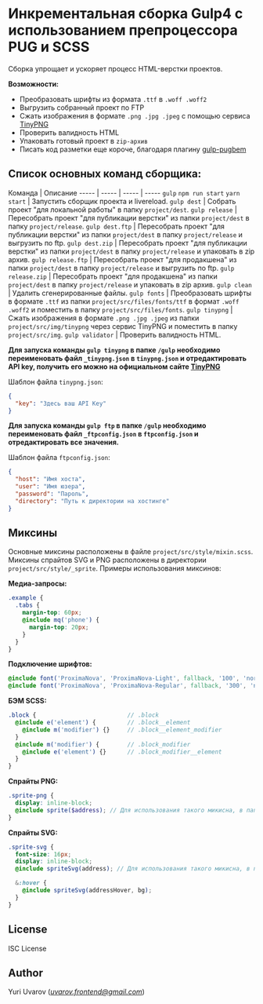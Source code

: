 # Инкрементальная сборка Gulp4 с использованием препроцессора PUG и SCSS

Сборка упрощает и ускоряет процесс HTML-верстки проектов.

**Возможности:**  
+ Преобразовать шрифты из формата `.ttf` в `.woff .woff2`
+ Выгрузить собранный проект по FTP
+ Сжать изображения в формате `.png .jpg .jpeg` c помощью сервиса [TinyPNG](https://tinypng.com/)
+ Проверить валидность HTML
+ Упаковать готовый проект в `zip-архив`
+ Писать код разметки еще короче, благодаря плагину [gulp-pugbem](https://github.com/legostaev-vadim/gulp-pugbem)

## Список основных команд сборщика:

Команда | Описание
----- | ----- | ----- | -----
`gulp` `npm run start` `yarn start` | Запустить сборщик проекта и livereload.
`gulp dest` | Собрать проект "для локальной работы" в папку `project/dest`.
`gulp release` | Пересобрать проект "для публикации верстки" из папки `project/dest` в папку `project/release`.
`gulp dest.ftp` | Пересобрать проект "для публикации верстки" из папки `project/dest` в папку `project/release` и выгрузить по ftp.
`gulp dest.zip` | Пересобрать проект "для публикации верстки" из папки `project/dest` в папку `project/release` и упаковать в zip архив.
`gulp release.ftp` | Пересобрать проект "для продакшена" из папки `project/dest` в папку `project/release` и выгрузить по ftp.
`gulp release.zip` | Пересобрать проект "для продакшена" из папки `project/dest` в папку `project/release` и упаковать в zip архив.
`gulp clean` | Удалить сгенерированные файлы.
`gulp fonts` | Преобразовать шрифты в формате `.ttf` из папки `project/src/files/fonts/ttf` в формат `.woff .woff2` и поместить в папку `project/src/files/fonts`.
`gulp tinypng` | Сжать изображения в формате `.png .jpg .jpeg` из папки `project/src/img/tinypng` через сервис TinyPNG и поместить в папку `project/src/img`.
`gulp validator` | Проверить валидность HTML.

**Для запуска команды `gulp tinypng` в папке `/gulp` необходимо переименовать файл `_tinypng.json` в `tinypng.json` и отредактировать API key, получить его можно на официальном сайте [TinyPNG](https://tinypng.com/developers)**

Шаблон файла `tinypng.json`:
```json
{
  "key": "Здесь ваш API Key"
}
```
**Для запуска команды `gulp ftp` в папке `/gulp` необходимо переименовать файл `_ftpconfig.json` в `ftpconfig.json` и отредактировать все значения.**

Шаблон файла `ftpconfig.json`:
```json
{
  "host": "Имя хоста",
  "user": "Имя юзера",
  "password": "Пароль",
  "directory": "Путь к директории на хостинге"
}
```

## Миксины

Основные миксины расположены в файле `project/src/style/mixin.scss`.
Миксины спрайтов SVG и PNG расположены в директории `project/src/style/_sprite`.
Примеры использования миксинов:

**Медиа-запросы:**

```scss
.example {
  .tabs {
    margin-top: 60px;
    @include mq('phone') {
      margin-top: 20px;
    }
  }
}
```

**Подключение шрифтов:**

```scss
@include font('ProximaNova', 'ProximaNova-Light', fallback, '100', 'normal');
@include font('ProximaNova', 'ProximaNova-Regular', fallback, '300', 'normal');
```

**БЭМ SCSS:**

```scss
.block {                          // .block
  @include e('element') {         // .block__element
    @include m('modifier') {}     // .block__element_modifier
  }
  @include m('modifier') {        // .block_modifier
    @include e('element') {}      // .block_modifier__element
  }
}
```

**Cпрайты PNG:**

```scss
.sprite-png {
  display: inline-block;
  @include sprite($address); // Для использования такого микисна, в папке project/src/img/_sprite/png должен лежать файл address.png
}
```

**Cпрайты SVG:**

```scss
.sprite-svg {
  font-size: 16px;
  display: inline-block;
  @include spriteSvg(address); // Для использования такого микисна, в папке project/src/img/_sprite/svg должен лежать файл address.svg

  &:hover {
    @include spriteSvg(addressHover, bg);
  }
}
```
## License

ISC License

## Author

Yuri Uvarov (*uvarov.frontend@gmail.com*)

